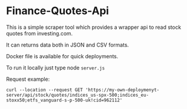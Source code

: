 # Finance-Quotes-Api

This is a simple scraper tool which provides a wrapper api to read stock quotes from investing.com.

It can returns data both in JSON and CSV formats.

Docker file is available for quick deployments.

To run it locally just type node `server.js`

Request example:

```
curl --location --request GET 'https://my-own-deploymenyt-server/api/stock/quotes/indices_us-spx-500;indices_eu-stoxx50;etfs_vanguard-s-p-500-uk!cid=962112'
```
